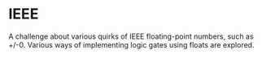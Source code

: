 # IEEE

A challenge about various quirks of IEEE floating-point numbers, such
as +/-0.
Various ways of implementing logic gates using floats are explored.

